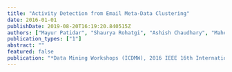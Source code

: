 ```yaml
---
title: "Activity Detection from Email Meta-Data Clustering"
date: 2016-01-01
publishDate: 2019-08-20T16:19:20.840515Z
authors: ["Mayur Patidar", "Shaurya Rohatgi", "Ashish Chaudhary", "Mahesh P Singh", "Puneet Agarwal", "Gautam Shroff"]
publication_types: ["1"]
abstract: ""
featured: false
publication: "*Data Mining Workshops (ICDMW), 2016 IEEE 16th International Conference on*"
---
```


